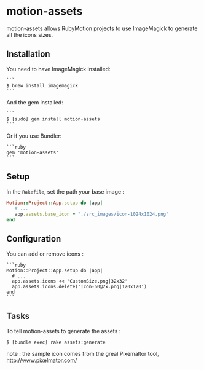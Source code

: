 # motion-assets

motion-assets allows RubyMotion projects to use ImageMagick to generate all the icons sizes.


## Installation

You need to have ImageMagick installed: 

    ```
    $ brew install imagemagick
    ```

And the gem installed: 

    ```
    $ [sudo] gem install motion-assets
    ```

Or if you use Bundler:

    ```ruby
    gem 'motion-assets'
    ```


## Setup

In the `Rakefile`, set the path your base image :

   ```ruby
   Motion::Project::App.setup do |app|
      # ...
      app.assets.base_icon = "./src_images/icon-1024x1024.png"
   end
   ```

## Configuration

You can add or remove icons :

    ```ruby
    Motion::Project::App.setup do |app|
      # ...
      app.assets.icons << 'CustomSize.png|32x32'
      app.assets.icons.delete('Icon-60@2x.png|120x120')
    end
    ```

## Tasks

To tell motion-assets to generate the assets :

```
$ [bundle exec] rake assets:generate
```


note : the sample icon comes from the greal Pixemaltor tool, http://www.pixelmator.com/